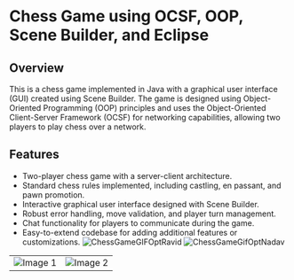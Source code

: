 # Chess Game using OCSF, OOP, Scene Builder, and Eclipse

## Overview
This is a chess game implemented in Java with a graphical user interface (GUI) created using Scene Builder.
The game is designed using Object-Oriented Programming (OOP) principles and uses the Object-Oriented Client-Server Framework (OCSF) for networking capabilities, 
allowing two players to play chess over a network.

## Features
- Two-player chess game with a server-client architecture.
- Standard chess rules implemented, including castling, en passant, and pawn promotion.
- Interactive graphical user interface designed with Scene Builder.
- Robust error handling, move validation, and player turn management.
- Chat functionality for players to communicate during the game.
- Easy-to-extend codebase for adding additional features or customizations.
![ChessGameGIFOptRavid](https://github.com/ravidp30/ChessGame/assets/120043799/d1c59e7d-0670-4794-89ac-ab09476b36ab)
![ChessGameGifOptNadav](https://github.com/ravidp30/ChessGame/assets/120043799/50b08ab5-c6aa-41f4-a185-6a32a088ea86)

<table>
  <tr>
    <td><img src="https://github.com/ravidp30/ChessGame/blob/master/ChessGif2-min.gif" alt="Image 1"></td>
    <td><img src="https://github.com/ravidp30/ChessGame/blob/master/ChessGif2-min.gif" alt="Image 2"></td>
  </tr>
</table>

